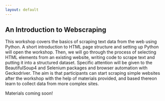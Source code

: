 ```yaml
---
layout: default
---
```


## An Introduction to Webscraping

This workshop covers the basics of scraping text data from the web using Python. A short introduction to HTML page structure and setting up Python will open the workshop. Then, we will go through the process of selecting HTML elements from an existing website, writing code to scrape text and putting it into a structured dataset. Specific attention will be given to the BeautifulSoup4 and Selenium packages and browser automation with Geckodriver. The aim is that participants can start scraping simple websites after the workshop with the help of materials provided, and based thereon learn to collect data from more complex sites.

Materials coming soon!
